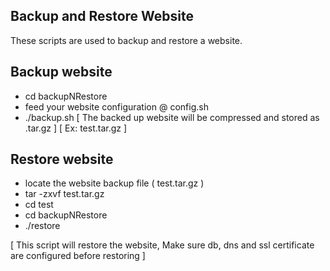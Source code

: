 ## Backup and Restore Website

These scripts are used to backup and restore a website. 

## Backup website

  - cd backupNRestore
  - feed your website configuration @ config.sh
  - ./backup.sh 
    [ The backed up website will be compressed and stored as .tar.gz ]
    [ Ex: test.tar.gz ]
   

## Restore website
   
  - locate the website backup file ( test.tar.gz )
  - tar -zxvf test.tar.gz
  - cd test
  - cd backupNRestore
  - ./restore

  [ This script will restore the website, Make sure db, dns and ssl certificate are configured before restoring ]


